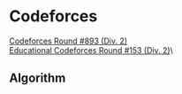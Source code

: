 # Codeforces
[Codeforces Round #893 (Div. 2)](https://iccodly.github.io/cf893)\
[Educational Codeforces Round #153 (Div. 2)](https://iccodly.github.io/ecf153)\
## Algorithm
